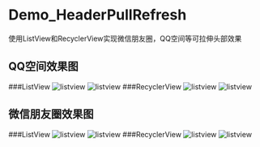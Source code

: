 # Demo_HeaderPullRefresh
使用ListView和RecyclerView实现微信朋友圈，QQ空间等可拉伸头部效果
## QQ空间效果图
###ListView
![listview](https://github.com/Sting926/Demo_HeaderZoom/blob/master/art/listview1.gif)
![listview](https://github.com/Sting926/Demo_HeaderZoom/blob/master/art/listview2.gif)
###RecyclerView
![listview](https://github.com/Sting926/Demo_HeaderZoom/blob/master/art/recyclerview1.gif)
![listview](https://github.com/Sting926/Demo_HeaderZoom/blob/master/art/recyclerview2.gif)
## 微信朋友圈效果图
###ListView
![listview](https://github.com/Sting926/Demo_HeaderZoom/blob/master/art/listview1.gif)
![listview](https://github.com/Sting926/Demo_HeaderZoom/blob/master/art/listview2.gif)
###RecyclerView
![listview](https://github.com/Sting926/Demo_HeaderZoom/blob/master/art/recyclerview1.gif)
![listview](https://github.com/Sting926/Demo_HeaderZoom/blob/master/art/recyclerview2.gif)
